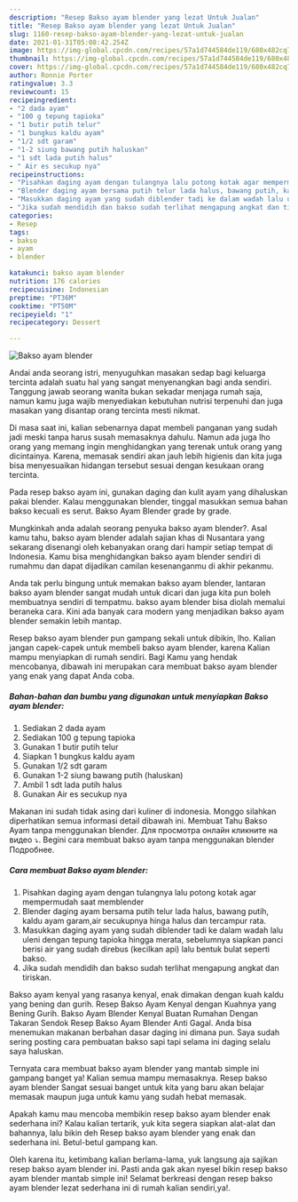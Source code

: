 ```yaml
---
description: "Resep Bakso ayam blender yang lezat Untuk Jualan"
title: "Resep Bakso ayam blender yang lezat Untuk Jualan"
slug: 1160-resep-bakso-ayam-blender-yang-lezat-untuk-jualan
date: 2021-01-31T05:08:42.254Z
image: https://img-global.cpcdn.com/recipes/57a1d744584de119/680x482cq70/bakso-ayam-blender-foto-resep-utama.jpg
thumbnail: https://img-global.cpcdn.com/recipes/57a1d744584de119/680x482cq70/bakso-ayam-blender-foto-resep-utama.jpg
cover: https://img-global.cpcdn.com/recipes/57a1d744584de119/680x482cq70/bakso-ayam-blender-foto-resep-utama.jpg
author: Ronnie Porter
ratingvalue: 3.3
reviewcount: 15
recipeingredient:
- "2 dada ayam"
- "100 g tepung tapioka"
- "1 butir putih telur"
- "1 bungkus kaldu ayam"
- "1/2 sdt garam"
- "1-2 siung bawang putih haluskan"
- "1 sdt lada putih halus"
- " Air es secukup nya"
recipeinstructions:
- "Pisahkan daging ayam dengan tulangnya lalu potong kotak agar mempermudah saat memblender"
- "Blender daging ayam bersama putih telur lada halus, bawang putih, kaldu ayam garam,air secukupnya hinga halus dan tercampur rata."
- "Masukkan daging ayam yang sudah diblender tadi ke dalam wadah lalu uleni dengan tepung tapioka hingga merata, sebelumnya siapkan panci berisi air yang sudah direbus (kecilkan api) lalu bentuk bulat seperti bakso."
- "Jika sudah mendidih dan bakso sudah terlihat mengapung angkat dan tiriskan."
categories:
- Resep
tags:
- bakso
- ayam
- blender

katakunci: bakso ayam blender 
nutrition: 176 calories
recipecuisine: Indonesian
preptime: "PT36M"
cooktime: "PT50M"
recipeyield: "1"
recipecategory: Dessert

---
```



![Bakso ayam blender](https://img-global.cpcdn.com/recipes/57a1d744584de119/680x482cq70/bakso-ayam-blender-foto-resep-utama.jpg)

Andai anda seorang istri, menyuguhkan masakan sedap bagi keluarga tercinta adalah suatu hal yang sangat menyenangkan bagi anda sendiri. Tanggung jawab seorang  wanita bukan sekadar menjaga rumah saja, namun kamu juga wajib menyediakan kebutuhan nutrisi terpenuhi dan juga masakan yang disantap orang tercinta mesti nikmat.

Di masa  saat ini, kalian sebenarnya dapat membeli panganan yang sudah jadi meski tanpa harus susah memasaknya dahulu. Namun ada juga lho orang yang memang ingin menghidangkan yang terenak untuk orang yang dicintainya. Karena, memasak sendiri akan jauh lebih higienis dan kita juga bisa menyesuaikan hidangan tersebut sesuai dengan kesukaan orang tercinta. 

Pada resep bakso ayam ini, gunakan daging dan kulit ayam yang dihaluskan pakai blender. Kalau menggunakan blender, tinggal masukkan semua bahan bakso kecuali es serut. Bakso Ayam Blender grade by grade.

Mungkinkah anda adalah seorang penyuka bakso ayam blender?. Asal kamu tahu, bakso ayam blender adalah sajian khas di Nusantara yang sekarang disenangi oleh kebanyakan orang dari hampir setiap tempat di Indonesia. Kamu bisa menghidangkan bakso ayam blender sendiri di rumahmu dan dapat dijadikan camilan kesenanganmu di akhir pekanmu.

Anda tak perlu bingung untuk memakan bakso ayam blender, lantaran bakso ayam blender sangat mudah untuk dicari dan juga kita pun boleh membuatnya sendiri di tempatmu. bakso ayam blender bisa diolah memalui beraneka cara. Kini ada banyak cara modern yang menjadikan bakso ayam blender semakin lebih mantap.

Resep bakso ayam blender pun gampang sekali untuk dibikin, lho. Kalian jangan capek-capek untuk membeli bakso ayam blender, karena Kalian mampu menyiapkan di rumah sendiri. Bagi Kamu yang hendak mencobanya, dibawah ini merupakan cara membuat bakso ayam blender yang enak yang dapat Anda coba.

<!--inarticleads1-->

##### Bahan-bahan dan bumbu yang digunakan untuk menyiapkan Bakso ayam blender:

1. Sediakan 2 dada ayam
1. Sediakan 100 g tepung tapioka
1. Gunakan 1 butir putih telur
1. Siapkan 1 bungkus kaldu ayam
1. Gunakan 1/2 sdt garam
1. Gunakan 1-2 siung bawang putih (haluskan)
1. Ambil 1 sdt lada putih halus
1. Gunakan  Air es secukup nya


Makanan ini sudah tidak asing dari kuliner di indonesia. Monggo silahkan diperhatikan semua informasi detail dibawah ini. Membuat Tahu Bakso Ayam tanpa menggunakan blender. Для просмотра онлайн кликните на видео ⤵. Begini cara membuat bakso ayam tanpa menggunakan blender Подробнее. 

<!--inarticleads2-->

##### Cara membuat Bakso ayam blender:

1. Pisahkan daging ayam dengan tulangnya lalu potong kotak agar mempermudah saat memblender
1. Blender daging ayam bersama putih telur lada halus, bawang putih, kaldu ayam garam,air secukupnya hinga halus dan tercampur rata.
1. Masukkan daging ayam yang sudah diblender tadi ke dalam wadah lalu uleni dengan tepung tapioka hingga merata, sebelumnya siapkan panci berisi air yang sudah direbus (kecilkan api) lalu bentuk bulat seperti bakso.
1. Jika sudah mendidih dan bakso sudah terlihat mengapung angkat dan tiriskan.


Bakso ayam kenyal yang rasanya kenyal, enak dimakan dengan kuah kaldu yang bening dan gurih. Resep Bakso Ayam Kenyal dengan Kuahnya yang Bening Gurih. Bakso Ayam Blender Kenyal Buatan Rumahan Dengan Takaran Sendok Resep Bakso Ayam Blender Anti Gagal. Anda bisa menemukan makanan berbahan dasar daging ini dimana pun. Saya sudah sering posting cara pembuatan bakso sapi tapi selama ini daging selalu saya haluskan. 

Ternyata cara membuat bakso ayam blender yang mantab simple ini gampang banget ya! Kalian semua mampu memasaknya. Resep bakso ayam blender Sangat sesuai banget untuk kita yang baru akan belajar memasak maupun juga untuk kamu yang sudah hebat memasak.

Apakah kamu mau mencoba membikin resep bakso ayam blender enak sederhana ini? Kalau kalian tertarik, yuk kita segera siapkan alat-alat dan bahannya, lalu bikin deh Resep bakso ayam blender yang enak dan sederhana ini. Betul-betul gampang kan. 

Oleh karena itu, ketimbang kalian berlama-lama, yuk langsung aja sajikan resep bakso ayam blender ini. Pasti anda gak akan nyesel bikin resep bakso ayam blender mantab simple ini! Selamat berkreasi dengan resep bakso ayam blender lezat sederhana ini di rumah kalian sendiri,ya!.

